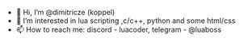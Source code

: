 - 👋 Hi, I’m @dimitricze (koppel)
- 👀 I’m interested in lua scripting ,c/c++, python and some html/css 
- 📫 How to reach me: discord - luacoder, telegram - @luaboss
